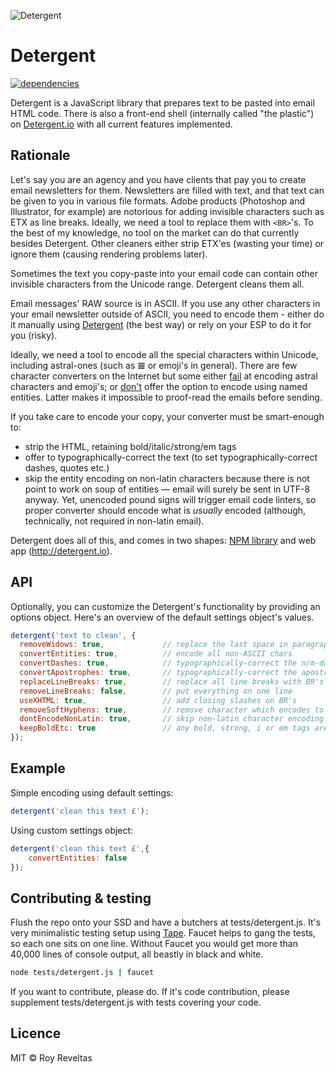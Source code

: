 ![Detergent](http://cdn.detergent.io/images/code-and-send-detergent-io_108x204.gif)

# Detergent

[![dependencies](https://david-dm.org/code-and-send/detergent.svg)](https://david-dm.org/code-and-send/detergent)

Detergent is a JavaScript library that prepares text to be pasted into email HTML code. There is also a front-end shell (internally called "the plastic") on [Detergent.io](http://detergent.io) with all current features implemented.

## Rationale

Let's say you are an agency and you have clients that pay you to create email newsletters for them. Newsletters are filled with text, and that text can be given to you in various file formats. Adobe products (Photoshop and Illustrator, for example) are notorious for adding invisible characters such as ETX as line breaks. Ideally, we need a tool to replace them with `<BR>`'s. To the best of my knowledge, no tool on the market can do that currently besides Detergent. Other cleaners either strip ETX'es (wasting your time) or ignore them (causing rendering problems later).

Sometimes the text you copy-paste into your email code can contain other invisible characters from the Unicode range. Detergent cleans them all.

Email messages' RAW source is in ASCII. If you use any other characters in your email newsletter outside of ASCII, you need to encode them - either do it manually using [Detergent](http://detergent.io) (the best way) or rely on your ESP to do it for you (risky).

Ideally, we need a tool to encode all the special characters within Unicode, including astral-ones (such as &#119558; or emoji's in general). There are few character converters on the Internet but some either [fail](http://www.emailonacid.com/character_converter/) at encoding astral characters and emoji's; or [don't](http://textcleaner.lutesonline.com/) offer the option to encode using named entities. Latter makes it impossible to proof-read the emails before sending.

If you take care to encode your copy, your converter must be smart-enough to:
* strip the HTML, retaining bold/italic/strong/em tags
* offer to typographically-correct the text (to set typographically-correct dashes, quotes etc.)
* skip the entity encoding on non-latin characters because there is not point to work on soup of entities — email will surely be sent in UTF-8 anyway. Yet, unencoded pound signs will trigger email code linters, so proper converter should encode what is _usually_ encoded (although, technically, not required in non-latin email).

Detergent does all of this, and comes in two shapes: [NPM library](https://www.npmjs.com/package/detergent) and web app (http://detergent.io).

## API

Optionally, you can customize the Detergent's functionality by providing an options object. Here's an overview of the default settings object's values.

```js
detergent('text to clean', {
  removeWidows: true,             // replace the last space in paragraph with &nbsp;
  convertEntities: true,          // encode all non-ASCII chars
  convertDashes: true,            // typographically-correct the n/m-dashes
  convertApostrophes: true,       // typographically-correct the apostrophes
  replaceLineBreaks: true,        // replace all line breaks with BR's
  removeLineBreaks: false,        // put everything on one line
  useXHTML: true,                 // add closing slashes on BR's
  removeSoftHyphens: true,        // remove character which encodes to &#173; or &shy;
  dontEncodeNonLatin: true,       // skip non-latin character encoding
  keepBoldEtc: true               // any bold, strong, i or em tags are stripped of attributes and retained
});
```

## Example

Simple encoding using default settings:

```js
detergent('clean this text £');
```

Using custom settings object:

```js
detergent('clean this text £',{
	convertEntities: false
});
```

## Contributing & testing

Flush the repo onto your SSD and have a butchers at tests/detergent.js. It's very minimalistic testing setup using [Tape](https://ponyfoo.com/articles/testing-javascript-modules-with-tape). Faucet helps to gang the tests, so each one sits on one line. Without Faucet you would get more than 40,000 lines of console output, all beastly in black and white.

```bash
node tests/detergent.js | faucet
```

If you want to contribute, please do. If it's code contribution, please supplement tests/detergent.js with tests covering your code.

## Licence

MIT © Roy Reveltas
